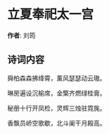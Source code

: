 # 立夏奉祀太一宫

**作者**: 刘筠

## 诗词内容

舜柏森森拂绛霄，薰风瑟瑟动云璈。

琳房遍设沉榆席，金檠齐燃绿桂膏。

秘册十行开凤检，灵辉三烛驻霓旄。

香飘员峤空歌歇，北斗阑干月殿高。

